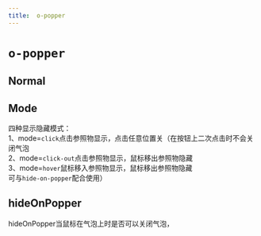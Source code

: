 ```yaml
---
title:  o-popper
---
```


# `o-popper`

## Normal

<ClientOnly>
    <Example name="popper-normal" iframe-height="450px"></Example>
</ClientOnly>

## Mode

<ClientOnly>
    <Example name="popper-mode" iframe-height="300px">
    四种显示隐藏模式：<br>
    1、mode=<code>click</code>点击参照物显示，点击任意位置关（在按钮上二次点击时不会关闭气泡<br>
    2、mode=<code>click-out</code>点击参照物显示，鼠标移出参照物隐藏<br>
    3、mode=<code>hover</code>鼠标移入参照物显示，鼠标移出参照物隐藏<br>
    可与<code>hide-on-popper</code>配合使用）
    </Example>
</ClientOnly>

## hideOnPopper

<ClientOnly>
    <Example name="popper-hideOnPopper" iframe-height="300px">
    hideOnPopper当鼠标在气泡上时是否可以关闭气泡，
    </Example>
</ClientOnly>
